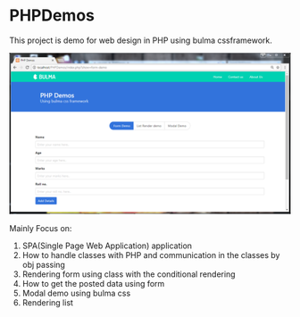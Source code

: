 # PHPDemos
This project is demo for web design in PHP using bulma cssframework.

![basic-features](https://github.com/luckysher/PHPDemos/blob/master/mockup.PNG)

Mainly Focus on:
  1. SPA(Single Page Web Application) application
  2. How to handle classes with PHP and communication in the classes by obj passing
  3. Rendering form using class with the conditional rendering
  4. How to get the posted data using form
  5. Modal demo using bulma css
  6. Rendering list